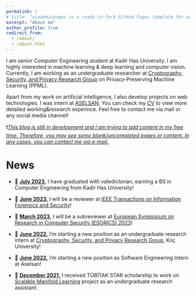 ```yaml
---
permalink: /
# title: "academicpages is a ready-to-fork GitHub Pages template for academic personal websites"
excerpt: "About me"
author_profile: true
redirect_from: 
  - /about/
  - /about.html
---
```


I am senior Computer Engineering student at Kadir Has University. I am highly interested in machine learning & deep learning and computer vision. Currently, I am working as an undergraduate researcher at [Cryptography, Security, and Privacy Research Group](https://crypto.ku.edu.tr/) on Privacy-Preserving Machine Learning (PPML).

Apart from my work on artificial intelligence, I also develop projects on web technologies. I was intern at [ASELSAN](https://www.aselsan.com.tr/en). You can check my [CV](https://robuno.github.io/files/unat_academics_cv1_Colored(2).pdf) to view more detailed working&research experince. Feel free to contact me via mail or any social media channel! 

:heavy_exclamation_mark:_<ins>This blog is still in development and I am trying to add content in my free time. Therefore, you may see some blank/uncompleted pages or content. In any cases, you can contact me via e-mail.</ins>_

News
======

* :tada: **<ins>July 2023,</ins>**  I have graduated with valedictorian, earning a BS in Computer Engineering from Kadir Has University!

* :tada: **<ins>June 2023,</ins>**  I will be a reviewer at [IEEE Transactions on Information Forensics and Security](https://ieeexplore.ieee.org/xpl/RecentIssue.jsp?punumber=10206)!

* :tada: **<ins>March 2023,</ins>**  I will be a subreviewer at [European Symposium on Research in Computer Security (ESORICS) 2023](https://esorics2023.org/)!

* :tada: **<ins>June 2022,</ins>**  I’m starting a new position as an undergraduate research intern at [Cryptography, Security, and Privacy Research Group](https://crypto.ku.edu.tr/), Koç University!

* :tada: **<ins>June 2022,</ins>**  I’m starting a new position as Software Engineering Intern at Aselsan!

* :tada: **<ins>December 2021,</ins>**  I received TÜBİTAK STAR scholarship to work on [Scalable Manifold Learning](http://sca-ml.khas.edu.tr/) project as an undergraduate research assistant.